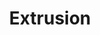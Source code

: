 ---
title: Extrusion
eleventyNavigation:
  title: Extrusion
  key: dg_3d_extrusion
  parent: dg_3d
  order: 4
template: "../de/3d/04-extrusion.md"
---